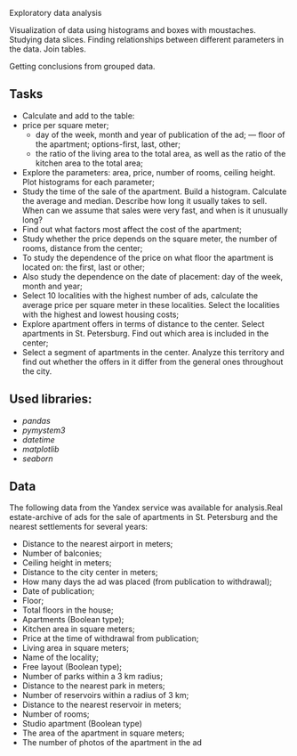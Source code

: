 Exploratory data analysis

Visualization of data using histograms and boxes with moustaches. Studying data slices. Finding relationships between different parameters in the data. Join tables.

Getting conclusions from grouped data.

## Tasks

- Calculate and add to the table:
- price per square meter;
  - day of the week, month and year of publication of the ad;
  — floor of the apartment; options-first, last, other;
  - the ratio of the living area to the total area, as well as the ratio of the kitchen area to the total area;
- Explore the parameters: area, price, number of rooms, ceiling height. Plot histograms for each parameter;
- Study the time of the sale of the apartment. Build a histogram. Calculate the average and median. Describe how long it usually takes to sell. When can we assume that sales were very fast, and when is it unusually long?
- Find out what factors most affect the cost of the apartment;
- Study whether the price depends on the square meter, the number of rooms, distance from the center;
- To study the dependence of the price on what floor the apartment is located on: the first, last or other; 
- Also study the dependence on the date of placement: day of the week, month and year;
- Select 10 localities with the highest number of ads, calculate the average price per square meter in these localities. Select the localities with the highest and lowest housing costs;
- Explore apartment offers in terms of distance to the center. Select apartments in St. Petersburg. Find out which area is included in the center;
- Select a segment of apartments in the center. Analyze this territory and find out whether the offers in it differ from the general ones throughout the city.

## Used libraries:
- *pandas*
- *pymystem3*
- *datetime*
- *matplotlib*
- *seaborn*

## Data

The following data from the Yandex service was available for analysis.Real estate-archive of ads for the sale of apartments in St. Petersburg and the nearest settlements for several years:
- Distance to the nearest airport in meters;
- Number of balconies;
- Ceiling height in meters;
- Distance to the city center in meters;
- How many days the ad was placed (from publication to withdrawal);
- Date of publication;
- Floor;
- Total floors in the house;
- Apartments (Boolean type);
- Kitchen area in square meters;
- Price at the time of withdrawal from publication;
- Living area in square meters;
- Name of the locality;
- Free layout (Boolean type);
- Number of parks within a 3 km radius;
- Distance to the nearest park in meters;
- Number of reservoirs within a radius of 3 km;
- Distance to the nearest reservoir in meters;
- Number of rooms;
- Studio apartment (Boolean type)
- The area of the apartment in square meters;
- The number of photos of the apartment in the ad

